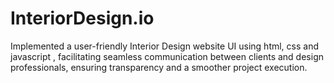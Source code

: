 # InteriorDesign.io
Implemented a user-friendly Interior Design website UI using html, css and javascript , facilitating seamless communication between clients and design professionals, ensuring transparency and a smoother project execution. 
